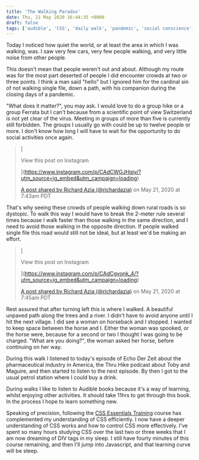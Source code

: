 ```yaml
---
title: 'The Walking Paradox'
date: Thu, 21 May 2020 16:44:35 +0000
draft: false
tags: ['audible', 'CSS', 'daily walk', 'pandemic', 'social conscience', 'Swiss walks', 'The Perfectionists', 'walking']
---
```


Today I noticed how quiet the world, or at least the area in which I was walking, was. I saw very few cars, very few people walking, and very little noise from other people.

This doesn't mean that people weren't out and about. Although my route was for the most part deserted of people I did encounter crowds at two or three points. I think a man said "hello" but I ignored him for the cardinal sin of not walking single file, down a path, with his companion during the closing days of a pandemic.

"What does it matter?", you may ask. I would love to do a group hike or a group Ferrata but I can't because from a scientific point of view Switzerland is not yet clear of the virus. Meeting in groups of more than five is currently still forbidden. The groups I usually go with could be up to twelve people or more. I don't know how long I will have to wait for the opportunity to do social activities once again.

> [
> 
> View this post on Instagram
> 
> ](https://www.instagram.com/p/CAdCWGJHqjy/?utm_source=ig_embed&utm_campaign=loading)
> 
> [A post shared by Richard Azia (@richardazia)](https://www.instagram.com/p/CAdCWGJHqjy/?utm_source=ig_embed&utm_campaign=loading) on May 21, 2020 at 7:43am PDT

That's why seeing these crowds of people walking down rural roads is so dystopic. To walk this way I would have to break the 2-meter rule several times because I walk faster than those walking in the same direction, and I need to avoid those walking in the opposite direction. If people walked single file this road would still not be ideal, but at least we'd be making an effort.

> [
> 
> View this post on Instagram
> 
> ](https://www.instagram.com/p/CAdCgyonk_4/?utm_source=ig_embed&utm_campaign=loading)
> 
> [A post shared by Richard Azia (@richardazia)](https://www.instagram.com/p/CAdCgyonk_4/?utm_source=ig_embed&utm_campaign=loading) on May 21, 2020 at 7:45am PDT

Rest assured that after turning left this is where I walked. A beautiful unpaved path along the trees and a river. I didn't have to avoid anyone until I hit the next village. I did see a woman on horseback and I stopped. I wanted to keep space between the horse and I. Either the woman was spooked, or the horse were, because for a second or two I thought I was going to be charged. "What are you doing?", the woman asked her horse, before continuing on her way.

During this walk I listened to today's episode of Echo Der Zeit about the pharmaceutical industry in America, the Thru Hike podcast about Toby and Maguire, and then started to listen to the next episode. By then I got to the usual petrol station where I could buy a drink.

During walks I like to listen to Audible books because it's a way of learning, whilst enjoying other activities. It should take 11hrs to get through this book. In the process I hope to learn something new.

Speaking of precision, following the [CSS Essentials Training](https://www.linkedin.com/learning/css-essential-training-3/) course has complemented my understanding of CSS efficiently. I now have a deeper understanding of CSS works and how to control CSS more effectively. I've spent so many hours studying CSS over the last two or three weeks that I am now dreaming of DIV tags in my sleep. I still have fourty minutes of this course remaining, and then I'll jump into Javascript, and that learning curve will be steep.